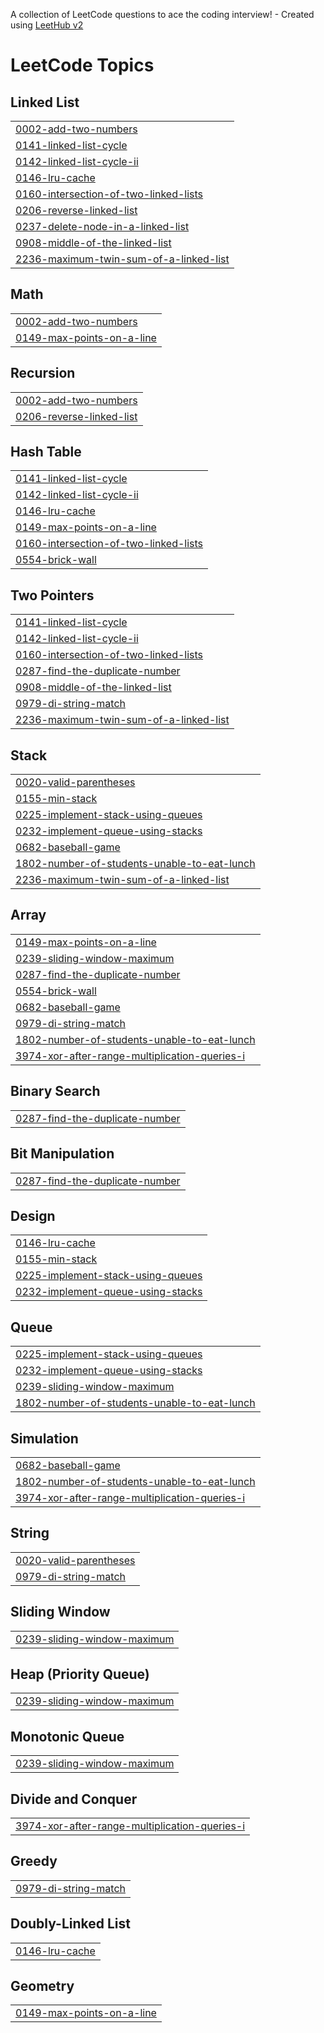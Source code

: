 A collection of LeetCode questions to ace the coding interview! - Created using [LeetHub v2](https://github.com/arunbhardwaj/LeetHub-2.0)
<!---LeetCode Topics Start-->
# LeetCode Topics
## Linked List
|  |
| ------- |
| [0002-add-two-numbers](https://github.com/asad0206/NeetCode-Soln./tree/master/0002-add-two-numbers) |
| [0141-linked-list-cycle](https://github.com/asad0206/NeetCode-Soln./tree/master/0141-linked-list-cycle) |
| [0142-linked-list-cycle-ii](https://github.com/asad0206/NeetCode-Soln./tree/master/0142-linked-list-cycle-ii) |
| [0146-lru-cache](https://github.com/asad0206/NeetCode-Soln./tree/master/0146-lru-cache) |
| [0160-intersection-of-two-linked-lists](https://github.com/asad0206/NeetCode-Soln./tree/master/0160-intersection-of-two-linked-lists) |
| [0206-reverse-linked-list](https://github.com/asad0206/NeetCode-Soln./tree/master/0206-reverse-linked-list) |
| [0237-delete-node-in-a-linked-list](https://github.com/asad0206/NeetCode-Soln./tree/master/0237-delete-node-in-a-linked-list) |
| [0908-middle-of-the-linked-list](https://github.com/asad0206/NeetCode-Soln./tree/master/0908-middle-of-the-linked-list) |
| [2236-maximum-twin-sum-of-a-linked-list](https://github.com/asad0206/NeetCode-Soln./tree/master/2236-maximum-twin-sum-of-a-linked-list) |
## Math
|  |
| ------- |
| [0002-add-two-numbers](https://github.com/asad0206/NeetCode-Soln./tree/master/0002-add-two-numbers) |
| [0149-max-points-on-a-line](https://github.com/asad0206/NeetCode-Soln./tree/master/0149-max-points-on-a-line) |
## Recursion
|  |
| ------- |
| [0002-add-two-numbers](https://github.com/asad0206/NeetCode-Soln./tree/master/0002-add-two-numbers) |
| [0206-reverse-linked-list](https://github.com/asad0206/NeetCode-Soln./tree/master/0206-reverse-linked-list) |
## Hash Table
|  |
| ------- |
| [0141-linked-list-cycle](https://github.com/asad0206/NeetCode-Soln./tree/master/0141-linked-list-cycle) |
| [0142-linked-list-cycle-ii](https://github.com/asad0206/NeetCode-Soln./tree/master/0142-linked-list-cycle-ii) |
| [0146-lru-cache](https://github.com/asad0206/NeetCode-Soln./tree/master/0146-lru-cache) |
| [0149-max-points-on-a-line](https://github.com/asad0206/NeetCode-Soln./tree/master/0149-max-points-on-a-line) |
| [0160-intersection-of-two-linked-lists](https://github.com/asad0206/NeetCode-Soln./tree/master/0160-intersection-of-two-linked-lists) |
| [0554-brick-wall](https://github.com/asad0206/NeetCode-Soln./tree/master/0554-brick-wall) |
## Two Pointers
|  |
| ------- |
| [0141-linked-list-cycle](https://github.com/asad0206/NeetCode-Soln./tree/master/0141-linked-list-cycle) |
| [0142-linked-list-cycle-ii](https://github.com/asad0206/NeetCode-Soln./tree/master/0142-linked-list-cycle-ii) |
| [0160-intersection-of-two-linked-lists](https://github.com/asad0206/NeetCode-Soln./tree/master/0160-intersection-of-two-linked-lists) |
| [0287-find-the-duplicate-number](https://github.com/asad0206/NeetCode-Soln./tree/master/0287-find-the-duplicate-number) |
| [0908-middle-of-the-linked-list](https://github.com/asad0206/NeetCode-Soln./tree/master/0908-middle-of-the-linked-list) |
| [0979-di-string-match](https://github.com/asad0206/NeetCode-Soln./tree/master/0979-di-string-match) |
| [2236-maximum-twin-sum-of-a-linked-list](https://github.com/asad0206/NeetCode-Soln./tree/master/2236-maximum-twin-sum-of-a-linked-list) |
## Stack
|  |
| ------- |
| [0020-valid-parentheses](https://github.com/asad0206/NeetCode-Soln./tree/master/0020-valid-parentheses) |
| [0155-min-stack](https://github.com/asad0206/NeetCode-Soln./tree/master/0155-min-stack) |
| [0225-implement-stack-using-queues](https://github.com/asad0206/NeetCode-Soln./tree/master/0225-implement-stack-using-queues) |
| [0232-implement-queue-using-stacks](https://github.com/asad0206/NeetCode-Soln./tree/master/0232-implement-queue-using-stacks) |
| [0682-baseball-game](https://github.com/asad0206/NeetCode-Soln./tree/master/0682-baseball-game) |
| [1802-number-of-students-unable-to-eat-lunch](https://github.com/asad0206/NeetCode-Soln./tree/master/1802-number-of-students-unable-to-eat-lunch) |
| [2236-maximum-twin-sum-of-a-linked-list](https://github.com/asad0206/NeetCode-Soln./tree/master/2236-maximum-twin-sum-of-a-linked-list) |
## Array
|  |
| ------- |
| [0149-max-points-on-a-line](https://github.com/asad0206/NeetCode-Soln./tree/master/0149-max-points-on-a-line) |
| [0239-sliding-window-maximum](https://github.com/asad0206/NeetCode-Soln./tree/master/0239-sliding-window-maximum) |
| [0287-find-the-duplicate-number](https://github.com/asad0206/NeetCode-Soln./tree/master/0287-find-the-duplicate-number) |
| [0554-brick-wall](https://github.com/asad0206/NeetCode-Soln./tree/master/0554-brick-wall) |
| [0682-baseball-game](https://github.com/asad0206/NeetCode-Soln./tree/master/0682-baseball-game) |
| [0979-di-string-match](https://github.com/asad0206/NeetCode-Soln./tree/master/0979-di-string-match) |
| [1802-number-of-students-unable-to-eat-lunch](https://github.com/asad0206/NeetCode-Soln./tree/master/1802-number-of-students-unable-to-eat-lunch) |
| [3974-xor-after-range-multiplication-queries-i](https://github.com/asad0206/NeetCode-Soln./tree/master/3974-xor-after-range-multiplication-queries-i) |
## Binary Search
|  |
| ------- |
| [0287-find-the-duplicate-number](https://github.com/asad0206/NeetCode-Soln./tree/master/0287-find-the-duplicate-number) |
## Bit Manipulation
|  |
| ------- |
| [0287-find-the-duplicate-number](https://github.com/asad0206/NeetCode-Soln./tree/master/0287-find-the-duplicate-number) |
## Design
|  |
| ------- |
| [0146-lru-cache](https://github.com/asad0206/NeetCode-Soln./tree/master/0146-lru-cache) |
| [0155-min-stack](https://github.com/asad0206/NeetCode-Soln./tree/master/0155-min-stack) |
| [0225-implement-stack-using-queues](https://github.com/asad0206/NeetCode-Soln./tree/master/0225-implement-stack-using-queues) |
| [0232-implement-queue-using-stacks](https://github.com/asad0206/NeetCode-Soln./tree/master/0232-implement-queue-using-stacks) |
## Queue
|  |
| ------- |
| [0225-implement-stack-using-queues](https://github.com/asad0206/NeetCode-Soln./tree/master/0225-implement-stack-using-queues) |
| [0232-implement-queue-using-stacks](https://github.com/asad0206/NeetCode-Soln./tree/master/0232-implement-queue-using-stacks) |
| [0239-sliding-window-maximum](https://github.com/asad0206/NeetCode-Soln./tree/master/0239-sliding-window-maximum) |
| [1802-number-of-students-unable-to-eat-lunch](https://github.com/asad0206/NeetCode-Soln./tree/master/1802-number-of-students-unable-to-eat-lunch) |
## Simulation
|  |
| ------- |
| [0682-baseball-game](https://github.com/asad0206/NeetCode-Soln./tree/master/0682-baseball-game) |
| [1802-number-of-students-unable-to-eat-lunch](https://github.com/asad0206/NeetCode-Soln./tree/master/1802-number-of-students-unable-to-eat-lunch) |
| [3974-xor-after-range-multiplication-queries-i](https://github.com/asad0206/NeetCode-Soln./tree/master/3974-xor-after-range-multiplication-queries-i) |
## String
|  |
| ------- |
| [0020-valid-parentheses](https://github.com/asad0206/NeetCode-Soln./tree/master/0020-valid-parentheses) |
| [0979-di-string-match](https://github.com/asad0206/NeetCode-Soln./tree/master/0979-di-string-match) |
## Sliding Window
|  |
| ------- |
| [0239-sliding-window-maximum](https://github.com/asad0206/NeetCode-Soln./tree/master/0239-sliding-window-maximum) |
## Heap (Priority Queue)
|  |
| ------- |
| [0239-sliding-window-maximum](https://github.com/asad0206/NeetCode-Soln./tree/master/0239-sliding-window-maximum) |
## Monotonic Queue
|  |
| ------- |
| [0239-sliding-window-maximum](https://github.com/asad0206/NeetCode-Soln./tree/master/0239-sliding-window-maximum) |
## Divide and Conquer
|  |
| ------- |
| [3974-xor-after-range-multiplication-queries-i](https://github.com/asad0206/NeetCode-Soln./tree/master/3974-xor-after-range-multiplication-queries-i) |
## Greedy
|  |
| ------- |
| [0979-di-string-match](https://github.com/asad0206/NeetCode-Soln./tree/master/0979-di-string-match) |
## Doubly-Linked List
|  |
| ------- |
| [0146-lru-cache](https://github.com/asad0206/NeetCode-Soln./tree/master/0146-lru-cache) |
## Geometry
|  |
| ------- |
| [0149-max-points-on-a-line](https://github.com/asad0206/NeetCode-Soln./tree/master/0149-max-points-on-a-line) |
<!---LeetCode Topics End-->